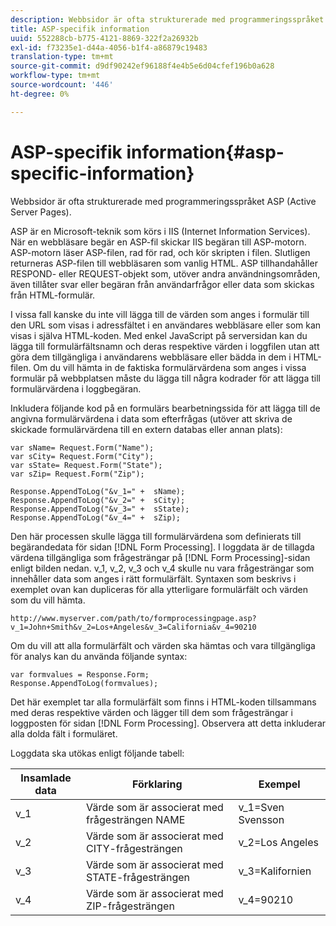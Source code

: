 ```yaml
---
description: Webbsidor är ofta strukturerade med programmeringsspråket ASP (Active Server Pages).
title: ASP-specifik information
uuid: 552288cb-b775-4121-8869-322f2a26932b
exl-id: f73235e1-d44a-4056-b1f4-a86879c19483
translation-type: tm+mt
source-git-commit: d9df90242ef96188f4e4b5e6d04cfef196b0a628
workflow-type: tm+mt
source-wordcount: '446'
ht-degree: 0%

---
```


# ASP-specifik information{#asp-specific-information}

Webbsidor är ofta strukturerade med programmeringsspråket ASP (Active Server Pages).

ASP är en Microsoft-teknik som körs i IIS (Internet Information Services). När en webbläsare begär en ASP-fil skickar IIS begäran till ASP-motorn. ASP-motorn läser ASP-filen, rad för rad, och kör skripten i filen. Slutligen returneras ASP-filen till webbläsaren som vanlig HTML. ASP tillhandahåller RESPOND- eller REQUEST-objekt som, utöver andra användningsområden, även tillåter svar eller begäran från användarfrågor eller data som skickas från HTML-formulär.

I vissa fall kanske du inte vill lägga till de värden som anges i formulär till den URL som visas i adressfältet i en användares webbläsare eller som kan visas i själva HTML-koden. Med enkel JavaScript på serversidan kan du lägga till formulärfältsnamn och deras respektive värden i loggfilen utan att göra dem tillgängliga i användarens webbläsare eller bädda in dem i HTML-filen. Om du vill hämta in de faktiska formulärvärdena som anges i vissa formulär på webbplatsen måste du lägga till några kodrader för att lägga till formulärvärdena i loggbegäran.

Inkludera följande kod på en formulärs bearbetningssida för att lägga till de angivna formulärvärdena i data som efterfrågas (utöver att skriva de skickade formulärvärdena till en extern databas eller annan plats):

```
var sName= Request.Form("Name"); 
var sCity= Request.Form("City"); 
var sState= Request.Form("State"); 
var sZip= Request.Form("Zip"); 
 
Response.AppendToLog("&v_1=" +  sName); 
Response.AppendToLog("&v_2=" +  sCity); 
Response.AppendToLog("&v_3=" +  sState); 
Response.AppendToLog("&v_4=" +  sZip);
```

Den här processen skulle lägga till formulärvärdena som definierats till begärandedata för sidan [!DNL Form Processing]. I loggdata är de tillagda värdena tillgängliga som frågesträngar på [!DNL Form Processing]-sidan enligt bilden nedan. v_1, v_2, v_3 och v_4 skulle nu vara frågesträngar som innehåller data som anges i rätt formulärfält. Syntaxen som beskrivs i exemplet ovan kan dupliceras för alla ytterligare formulärfält och värden som du vill hämta.

```
http://www.myserver.com/path/to/formprocessingpage.asp?v_1=John+Smith&v_2=Los+Angeles&v_3=California&v_4=90210
```

Om du vill att alla formulärfält och värden ska hämtas och vara tillgängliga för analys kan du använda följande syntax:

```
var formvalues = Response.Form; 
Response.AppendToLog(formvalues); 
```

Det här exemplet tar alla formulärfält som finns i HTML-koden tillsammans med deras respektive värden och lägger till dem som frågesträngar i loggposten för sidan [!DNL Form Processing]. Observera att detta inkluderar alla dolda fält i formuläret.

Loggdata ska utökas enligt följande tabell:

| Insamlade data | Förklaring | Exempel |
|---|---|---|
| v_1 | Värde som är associerat med frågesträngen NAME | v_1=Sven Svensson |
| v_2 | Värde som är associerat med CITY-frågesträngen | v_2=Los Angeles |
| v_3 | Värde som är associerat med STATE-frågesträngen | v_3=Kalifornien |
| v_4 | Värde som är associerat med ZIP-frågesträngen | v_4=90210 |
